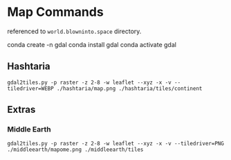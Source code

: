 # Map Commands

referenced to ``world.blowninto.space`` directory.

conda create -n gdal
conda install gdal
conda activate gdal


## Hashtaria
```
gdal2tiles.py -p raster -z 2-8 -w leaflet --xyz -x -v --tiledriver=WEBP ./hashtaria/map.png ./hashtaria/tiles/continent

```

## Extras
### Middle Earth
```
gdal2tiles.py -p raster -z 2-8 -w leaflet --xyz -x -v --tiledriver=PNG ./middleearth/mapome.png ./middleearth/tiles


```
